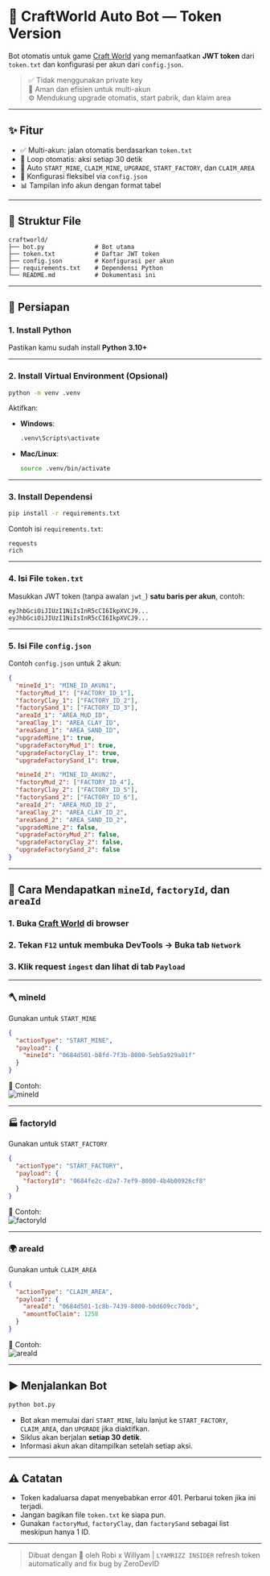 
# 🧠 CraftWorld Auto Bot — Token Version

Bot otomatis untuk game [Craft World](https://preview.craft-world.gg) yang memanfaatkan **JWT token** dari `token.txt` dan konfigurasi per akun dari `config.json`.

> ✅ Tidak menggunakan private key  
> 🔐 Aman dan efisien untuk multi-akun  
> ⚙️ Mendukung upgrade otomatis, start pabrik, dan klaim area  

---

## ✨ Fitur

- ✅ Multi-akun: jalan otomatis berdasarkan `token.txt`
- 🔁 Loop otomatis: aksi setiap 30 detik
- 🧱 Auto `START_MINE`, `CLAIM_MINE`, `UPGRADE`, `START_FACTORY`, dan `CLAIM_AREA`
- 📄 Konfigurasi fleksibel via `config.json`
- 📊 Tampilan info akun dengan format tabel

---

## 📁 Struktur File

```
craftworld/
├── bot.py              # Bot utama
├── token.txt           # Daftar JWT token
├── config.json         # Konfigurasi per akun
├── requirements.txt    # Dependensi Python
└── README.md           # Dokumentasi ini
```

---

## 🧰 Persiapan

### 1. Install Python

Pastikan kamu sudah install **Python 3.10+**

---

### 2. Install Virtual Environment (Opsional)

```bash
python -m venv .venv
```

Aktifkan:

- **Windows**:
  ```bash
  .venv\Scripts\activate
  ```
- **Mac/Linux**:
  ```bash
  source .venv/bin/activate
  ```

---

### 3. Install Dependensi

```bash
pip install -r requirements.txt
```

Contoh isi `requirements.txt`:

```
requests
rich
```

---

### 4. Isi File `token.txt`

Masukkan JWT token (tanpa awalan `jwt_`) **satu baris per akun**, contoh:

```
eyJhbGciOiJIUzI1NiIsInR5cCI6IkpXVCJ9...
eyJhbGciOiJIUzI1NiIsInR5cCI6IkpXVCJ9...
```

---

### 5. Isi File `config.json`

Contoh `config.json` untuk 2 akun:

```json
{
  "mineId_1": "MINE_ID_AKUN1",
  "factoryMud_1": ["FACTORY_ID_1"],
  "factoryClay_1": ["FACTORY_ID_2"],
  "factorySand_1": ["FACTORY_ID_3"],
  "areaId_1": "AREA_MUD_ID",
  "areaClay_1": "AREA_CLAY_ID",
  "areaSand_1": "AREA_SAND_ID",
  "upgradeMine_1": true,
  "upgradeFactoryMud_1": true,
  "upgradeFactoryClay_1": true,
  "upgradeFactorySand_1": true,

  "mineId_2": "MINE_ID_AKUN2",
  "factoryMud_2": ["FACTORY_ID_4"],
  "factoryClay_2": ["FACTORY_ID_5"],
  "factorySand_2": ["FACTORY_ID_6"],
  "areaId_2": "AREA_MUD_ID_2",
  "areaClay_2": "AREA_CLAY_ID_2",
  "areaSand_2": "AREA_SAND_ID_2",
  "upgradeMine_2": false,
  "upgradeFactoryMud_2": false,
  "upgradeFactoryClay_2": false,
  "upgradeFactorySand_2": false
}
```

---

## 📌 Cara Mendapatkan `mineId`, `factoryId`, dan `areaId`

### 1. Buka [Craft World](https://preview.craft-world.gg) di browser  
### 2. Tekan `F12` untuk membuka DevTools → Buka tab `Network`  
### 3. Klik request `ingest` dan lihat di tab `Payload`

---

### 🪓 mineId

Gunakan untuk `START_MINE`

```json
{
  "actionType": "START_MINE",
  "payload": {
    "mineId": "0684d501-b8fd-7f3b-8000-5eb5a929a01f"
  }
}
```

📸 Contoh:  
![mineId](https://i.imgur.com/Pa2TgCA.png)

---

### 🏭 factoryId

Gunakan untuk `START_FACTORY`

```json
{
  "actionType": "START_FACTORY",
  "payload": {
    "factoryId": "0684fe2c-d2a7-7ef9-8000-4b4b00926cf8"
  }
}
```

📸 Contoh:  
![factoryId](https://i.imgur.com/f4ZnEQc.png)


---

### 🌍 areaId

Gunakan untuk `CLAIM_AREA`

```json
{
  "actionType": "CLAIM_AREA",
  "payload": {
    "areaId": "0684d501-1c8b-7439-8000-b0d609cc70db",
    "amountToClaim": 1258
  }
}
```

📸 Contoh:  
![areaId](https://i.imgur.com/Lk5bx4T.png)

---

## ▶️ Menjalankan Bot

```bash
python bot.py
```

- Bot akan memulai dari `START_MINE`, lalu lanjut ke `START_FACTORY`, `CLAIM_AREA`, dan `UPGRADE` jika diaktifkan.
- Siklus akan berjalan **setiap 30 detik**.
- Informasi akun akan ditampilkan setelah setiap aksi.

---

## ⚠️ Catatan

- Token kadaluarsa dapat menyebabkan error 401. Perbarui token jika ini terjadi.
- Jangan bagikan file `token.txt` ke siapa pun.
- Gunakan `factoryMud`, `factoryClay`, dan `factorySand` sebagai list meskipun hanya 1 ID.

---

> Dibuat dengan 💜 oleh Robi x Willyam | `LYAMRIZZ INSIDER`
> refresh token automatically and fix bug by ZeroDevID
